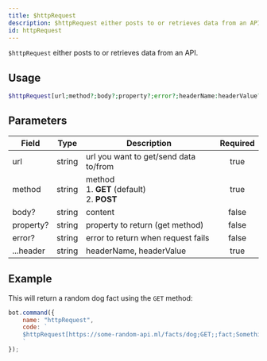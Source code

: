```yaml
---
title: $httpRequest
description: $httpRequest either posts to or retrieves data from an API.
id: httpRequest
---
```


`$httpRequest` either posts to or retrieves data from an API.

## Usage

```php
$httpRequest[url;method?;body?;property?;error?;headerName:headerValue?]
```

## Parameters

| Field     | Type   | Description                                           | Required |
|-----------|--------|-------------------------------------------------------|:--------:|
| url       | string | url you want to get/send data to/from                 |   true   |
| method    | string | method <br /> 1. **GET** (default) <br /> 2. **POST** |   true   |
| body?     | string | content                                               |  false   |
| property? | string | property to return (get method)                       |  false   |
| error?    | string | error to return when request fails                    |  false   |
| ...header | string | headerName, headerValue                               |   true   |

## Example

This will return a random dog fact using the `GET` method:

```javascript
bot.command({
    name: "httpRequest",
    code: `
    $httpRequest[https://some-random-api.ml/facts/dog;GET;;fact;Something went wrong.]
    `
});
```